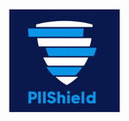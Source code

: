# <p align="center"> <img src="https://github.com/nomandlander/PIIShield/blob/main/docs/gallery/Company%20Logo.jpeg" alt="PIIShield Logo" width="200"> </p> 

